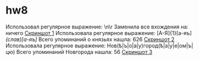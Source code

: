 # hw8
Использовал регулярное выражение: \n\r Заменила все вхождения на: ничего
[Скриншот 1](https://github.com/AKIMOVASHTYRKOVAMARIA/hw8/blob/master/%D0%A1%D0%BA%D1%80%D0%B8%D0%BD%D1%88%D0%BE%D1%82%201.png)
Использовала регулярное выражение: [А-Я]{1}[а-яъ]*(слав)[а-яъ]* Всего упоминаний о князьях нашла: 626
[Скриншот 2](htps://github.com/AKIMOVASHTYRKOVAMARIA/hw8/blob/master/%D0%A1%D0%BA%D1%80%D0%B8%D0%BD%D1%88%D0%BE%D1%82%202.png)
Использовала регулярное выражение: Нов(ѣ|ъ|о|а|у)город(ѣ|а|у|е|ом|ъ|цю)  Всего упоминаний Новгорода нашла: 56
[Скриншот 3](https://github.com/AKIMOVASHTYRKOVAMARIA/hw8/blob/master/%D0%A1%D0%BA%D1%80%D0%B8%D0%BD%D1%88%D0%BE%D1%82%203.png)
 
